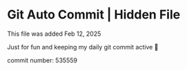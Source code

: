 # Git Auto Commit | Hidden File

This file was added Feb 12, 2025

Just for fun and keeping my daily git commit active 🤪

commit number: 535559
